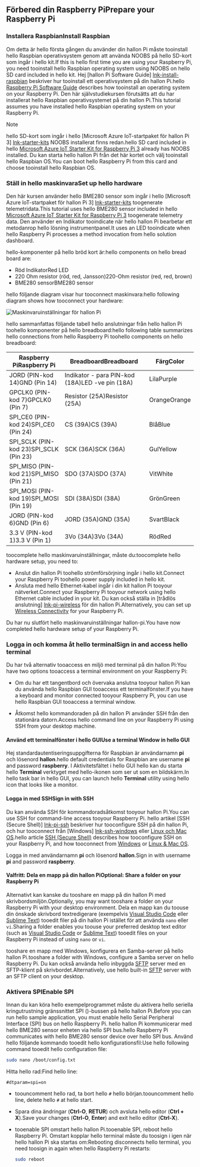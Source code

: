 ## <a name="prepare-your-raspberry-pi"></a><span data-ttu-id="df873-101">Förbered din Raspberry Pi</span><span class="sxs-lookup"><span data-stu-id="df873-101">Prepare your Raspberry Pi</span></span>

### <a name="install-raspbian"></a><span data-ttu-id="df873-102">Installera Raspbian</span><span class="sxs-lookup"><span data-stu-id="df873-102">Install Raspbian</span></span>

<span data-ttu-id="df873-103">Om detta är hello första gången du använder din hallon Pi måste tooinstall hello Raspbian operativsystem genom att använda NOOBS på hello SD-kort som ingår i hello kit.</span><span class="sxs-lookup"><span data-stu-id="df873-103">If this is hello first time you are using your Raspberry Pi, you need tooinstall hello Raspbian operating system using NOOBS on hello SD card included in hello kit.</span></span> <span data-ttu-id="df873-104">Hej [hallon Pi Software Guide] [ lnk-install-raspbian] beskriver hur tooinstall ett operativsystem på din hallon Pi.</span><span class="sxs-lookup"><span data-stu-id="df873-104">hello [Raspberry Pi Software Guide][lnk-install-raspbian] describes how tooinstall an operating system on your Raspberry Pi.</span></span> <span data-ttu-id="df873-105">Den här självstudiekursen förutsätts att du har installerat hello Raspbian operativsystemet på din hallon Pi.</span><span class="sxs-lookup"><span data-stu-id="df873-105">This tutorial assumes you have installed hello Raspbian operating system on your Raspberry Pi.</span></span>

> [!NOTE]
> <span data-ttu-id="df873-106">hello SD-kort som ingår i hello [Microsoft Azure IoT-startpaket för hallon Pi 3] [ lnk-starter-kits] NOOBS installerat finns redan.</span><span class="sxs-lookup"><span data-stu-id="df873-106">hello SD card included in hello [Microsoft Azure IoT Starter Kit for Raspberry Pi 3][lnk-starter-kits] already has NOOBS installed.</span></span> <span data-ttu-id="df873-107">Du kan starta hello hallon Pi från det här kortet och välj tooinstall hello Raspbian OS.</span><span class="sxs-lookup"><span data-stu-id="df873-107">You can boot hello Raspberry Pi from this card and choose tooinstall hello Raspbian OS.</span></span>

### <a name="set-up-hello-hardware"></a><span data-ttu-id="df873-108">Ställ in hello maskinvara</span><span class="sxs-lookup"><span data-stu-id="df873-108">Set up hello hardware</span></span>

<span data-ttu-id="df873-109">Den här kursen använder hello BME280 sensor som ingår i hello [Microsoft Azure IoT-startpaket för hallon Pi 3] [ lnk-starter-kits] toogenerate telemetridata.</span><span class="sxs-lookup"><span data-stu-id="df873-109">This tutorial uses hello BME280 sensor included in hello [Microsoft Azure IoT Starter Kit for Raspberry Pi 3][lnk-starter-kits] toogenerate telemetry data.</span></span> <span data-ttu-id="df873-110">Den använder en Indikator tooindicate när hello hallon Pi bearbetar ett metodanrop hello lösning instrumentpanel.</span><span class="sxs-lookup"><span data-stu-id="df873-110">It uses an LED tooindicate when hello Raspberry Pi processes a method invocation from hello solution dashboard.</span></span>

<span data-ttu-id="df873-111">hello-komponenter på hello bröd kort är:</span><span class="sxs-lookup"><span data-stu-id="df873-111">hello components on hello bread board are:</span></span>

- <span data-ttu-id="df873-112">Röd Indikator</span><span class="sxs-lookup"><span data-stu-id="df873-112">Red LED</span></span>
- <span data-ttu-id="df873-113">220 Ohm resistor (röd, red, Jansson)</span><span class="sxs-lookup"><span data-stu-id="df873-113">220-Ohm resistor (red, red, brown)</span></span>
- <span data-ttu-id="df873-114">BME280 sensor</span><span class="sxs-lookup"><span data-stu-id="df873-114">BME280 sensor</span></span>

<span data-ttu-id="df873-115">hello följande diagram visar hur tooconnect maskinvara:</span><span class="sxs-lookup"><span data-stu-id="df873-115">hello following diagram shows how tooconnect your hardware:</span></span>

![Maskinvaruinställningar för hallon Pi][img-connection-diagram]

<span data-ttu-id="df873-117">hello sammanfattas följande tabell hello anslutningar från hello hallon Pi toohello komponenter på hello breadboard:</span><span class="sxs-lookup"><span data-stu-id="df873-117">hello following table summarizes hello connections from hello Raspberry Pi toohello components on hello breadboard:</span></span>

| <span data-ttu-id="df873-118">Raspberry Pi</span><span class="sxs-lookup"><span data-stu-id="df873-118">Raspberry Pi</span></span>            | <span data-ttu-id="df873-119">Breadboard</span><span class="sxs-lookup"><span data-stu-id="df873-119">Breadboard</span></span>             |<span data-ttu-id="df873-120">Färg</span><span class="sxs-lookup"><span data-stu-id="df873-120">Color</span></span>         |
| ----------------------- | ---------------------- | ------------- |
| <span data-ttu-id="df873-121">JORD (PIN-kod 14)</span><span class="sxs-lookup"><span data-stu-id="df873-121">GND (Pin 14)</span></span>            | <span data-ttu-id="df873-122">Indikator - para PIN-kod (18A)</span><span class="sxs-lookup"><span data-stu-id="df873-122">LED -ve pin (18A)</span></span>      | <span data-ttu-id="df873-123">Lila</span><span class="sxs-lookup"><span data-stu-id="df873-123">Purple</span></span>          |
| <span data-ttu-id="df873-124">GPCLK0 (PIN-kod 7)</span><span class="sxs-lookup"><span data-stu-id="df873-124">GPCLK0 (Pin 7)</span></span>          | <span data-ttu-id="df873-125">Resistor (25A)</span><span class="sxs-lookup"><span data-stu-id="df873-125">Resistor (25A)</span></span>         | <span data-ttu-id="df873-126">Orange</span><span class="sxs-lookup"><span data-stu-id="df873-126">Orange</span></span>          |
| <span data-ttu-id="df873-127">SPI_CE0 (PIN-kod 24)</span><span class="sxs-lookup"><span data-stu-id="df873-127">SPI_CE0 (Pin 24)</span></span>        | <span data-ttu-id="df873-128">CS (39A)</span><span class="sxs-lookup"><span data-stu-id="df873-128">CS (39A)</span></span>               | <span data-ttu-id="df873-129">Blå</span><span class="sxs-lookup"><span data-stu-id="df873-129">Blue</span></span>          |
| <span data-ttu-id="df873-130">SPI_SCLK (PIN-kod 23)</span><span class="sxs-lookup"><span data-stu-id="df873-130">SPI_SCLK (Pin 23)</span></span>       | <span data-ttu-id="df873-131">SCK (36A)</span><span class="sxs-lookup"><span data-stu-id="df873-131">SCK (36A)</span></span>              | <span data-ttu-id="df873-132">Gul</span><span class="sxs-lookup"><span data-stu-id="df873-132">Yellow</span></span>        |
| <span data-ttu-id="df873-133">SPI_MISO (PIN-kod 21)</span><span class="sxs-lookup"><span data-stu-id="df873-133">SPI_MISO (Pin 21)</span></span>       | <span data-ttu-id="df873-134">SDO (37A)</span><span class="sxs-lookup"><span data-stu-id="df873-134">SDO (37A)</span></span>              | <span data-ttu-id="df873-135">Vit</span><span class="sxs-lookup"><span data-stu-id="df873-135">White</span></span>         |
| <span data-ttu-id="df873-136">SPI_MOSI (PIN-kod 19)</span><span class="sxs-lookup"><span data-stu-id="df873-136">SPI_MOSI (Pin 19)</span></span>       | <span data-ttu-id="df873-137">SDI (38A)</span><span class="sxs-lookup"><span data-stu-id="df873-137">SDI (38A)</span></span>              | <span data-ttu-id="df873-138">Grön</span><span class="sxs-lookup"><span data-stu-id="df873-138">Green</span></span>         |
| <span data-ttu-id="df873-139">JORD (PIN-kod 6)</span><span class="sxs-lookup"><span data-stu-id="df873-139">GND (Pin 6)</span></span>             | <span data-ttu-id="df873-140">JORD (35A)</span><span class="sxs-lookup"><span data-stu-id="df873-140">GND (35A)</span></span>              | <span data-ttu-id="df873-141">Svart</span><span class="sxs-lookup"><span data-stu-id="df873-141">Black</span></span>         |
| <span data-ttu-id="df873-142">3.3 V (PIN-kod 1)</span><span class="sxs-lookup"><span data-stu-id="df873-142">3.3 V (Pin 1)</span></span>           | <span data-ttu-id="df873-143">3Vo (34A)</span><span class="sxs-lookup"><span data-stu-id="df873-143">3Vo (34A)</span></span>              | <span data-ttu-id="df873-144">Röd</span><span class="sxs-lookup"><span data-stu-id="df873-144">Red</span></span>           |

<span data-ttu-id="df873-145">toocomplete hello maskinvaruinställningar, måste du:</span><span class="sxs-lookup"><span data-stu-id="df873-145">toocomplete hello hardware setup, you need to:</span></span>

- <span data-ttu-id="df873-146">Anslut din hallon Pi toohello strömförsörjning ingår i hello kit.</span><span class="sxs-lookup"><span data-stu-id="df873-146">Connect your Raspberry Pi toohello power supply included in hello kit.</span></span>
- <span data-ttu-id="df873-147">Ansluta med hello Ethernet-kabel ingår i din kit hallon Pi tooyour nätverket.</span><span class="sxs-lookup"><span data-stu-id="df873-147">Connect your Raspberry Pi tooyour network using hello Ethernet cable included in your kit.</span></span> <span data-ttu-id="df873-148">Du kan också ställa in [trådlös anslutning] [ lnk-pi-wireless] för din hallon Pi.</span><span class="sxs-lookup"><span data-stu-id="df873-148">Alternatively, you can set up [Wireless Connectivity][lnk-pi-wireless] for your Raspberry Pi.</span></span>

<span data-ttu-id="df873-149">Du har nu slutfört hello maskinvaruinställningar hallon-pi.</span><span class="sxs-lookup"><span data-stu-id="df873-149">You have now completed hello hardware setup of your Raspberry Pi.</span></span>

### <a name="sign-in-and-access-hello-terminal"></a><span data-ttu-id="df873-150">Logga in och komma åt hello terminal</span><span class="sxs-lookup"><span data-stu-id="df873-150">Sign in and access hello terminal</span></span>

<span data-ttu-id="df873-151">Du har två alternativ tooaccess en miljö med terminal på din hallon Pi:</span><span class="sxs-lookup"><span data-stu-id="df873-151">You have two options tooaccess a terminal environment on your Raspberry Pi:</span></span>

- <span data-ttu-id="df873-152">Om du har ett tangentbord och övervaka anslutna tooyour hallon Pi kan du använda hello Raspbian GUI tooaccess ett terminalfönster.</span><span class="sxs-lookup"><span data-stu-id="df873-152">If you have a keyboard and monitor connected tooyour Raspberry Pi, you can use hello Raspbian GUI tooaccess a terminal window.</span></span>

- <span data-ttu-id="df873-153">Åtkomst hello kommandoraden på din hallon Pi använder SSH från den stationära datorn.</span><span class="sxs-lookup"><span data-stu-id="df873-153">Access hello command line on your Raspberry Pi using SSH from your desktop machine.</span></span>

#### <a name="use-a-terminal-window-in-hello-gui"></a><span data-ttu-id="df873-154">Använd ett terminalfönster i hello GUI</span><span class="sxs-lookup"><span data-stu-id="df873-154">Use a terminal Window in hello GUI</span></span>

<span data-ttu-id="df873-155">Hej standardautentiseringsuppgifterna för Raspbian är användarnamn **pi** och lösenord **hallon**.</span><span class="sxs-lookup"><span data-stu-id="df873-155">hello default credentials for Raspbian are username **pi** and password **raspberry**.</span></span> <span data-ttu-id="df873-156">I Aktivitetsfältet i hello GUI hello kan du starta hello **Terminal** verktyget med hello-ikonen som ser ut som en bildskärm.</span><span class="sxs-lookup"><span data-stu-id="df873-156">In hello task bar in hello GUI, you can launch hello **Terminal** utility using hello icon that looks like a monitor.</span></span>

#### <a name="sign-in-with-ssh"></a><span data-ttu-id="df873-157">Logga in med SSH</span><span class="sxs-lookup"><span data-stu-id="df873-157">Sign in with SSH</span></span>

<span data-ttu-id="df873-158">Du kan använda SSH för kommandoradsåtkomst tooyour hallon Pi.</span><span class="sxs-lookup"><span data-stu-id="df873-158">You can use SSH for command-line access tooyour Raspberry Pi.</span></span> <span data-ttu-id="df873-159">hello artikel [SSH (Secure Shell)] [ lnk-pi-ssh] beskriver hur tooconfigure SSH på din hallon Pi, och hur tooconnect från [Windows] [ lnk-ssh-windows] eller [Linux och Mac OS][lnk-ssh-linux].</span><span class="sxs-lookup"><span data-stu-id="df873-159">hello article [SSH (Secure Shell)][lnk-pi-ssh] describes how tooconfigure SSH on your Raspberry Pi, and how tooconnect from [Windows][lnk-ssh-windows] or [Linux & Mac OS][lnk-ssh-linux].</span></span>

<span data-ttu-id="df873-160">Logga in med användarnamn **pi** och lösenord **hallon**.</span><span class="sxs-lookup"><span data-stu-id="df873-160">Sign in with username **pi** and password **raspberry**.</span></span>

#### <a name="optional-share-a-folder-on-your-raspberry-pi"></a><span data-ttu-id="df873-161">Valfritt: Dela en mapp på din hallon Pi</span><span class="sxs-lookup"><span data-stu-id="df873-161">Optional: Share a folder on your Raspberry Pi</span></span>

<span data-ttu-id="df873-162">Alternativt kan kanske du tooshare en mapp på din hallon Pi med skrivbordsmiljön.</span><span class="sxs-lookup"><span data-stu-id="df873-162">Optionally, you may want tooshare a folder on your Raspberry Pi with your desktop environment.</span></span> <span data-ttu-id="df873-163">Dela en mapp kan du toouse din önskade skrivbord textredigerare (exempelvis [Visual Studio Code](https://code.visualstudio.com/) eller [Sublime Text](http://www.sublimetext.com/)) tooedit filer på din hallon Pi istället för att använda `nano` eller `vi`.</span><span class="sxs-lookup"><span data-stu-id="df873-163">Sharing a folder enables you toouse your preferred desktop text editor (such as [Visual Studio Code](https://code.visualstudio.com/) or [Sublime Text](http://www.sublimetext.com/)) tooedit files on your Raspberry Pi instead of using `nano` or `vi`.</span></span>

<span data-ttu-id="df873-164">tooshare en mapp med Windows, konfigurera en Samba-server på hello hallon Pi.</span><span class="sxs-lookup"><span data-stu-id="df873-164">tooshare a folder with Windows, configure a Samba server on hello Raspberry Pi.</span></span> <span data-ttu-id="df873-165">Du kan också använda hello inbyggda [SFTP](https://www.raspberrypi.org/documentation/remote-access/) server med en SFTP-klient på skrivbordet.</span><span class="sxs-lookup"><span data-stu-id="df873-165">Alternatively, use hello built-in [SFTP](https://www.raspberrypi.org/documentation/remote-access/) server with an SFTP client on your desktop.</span></span>

### <a name="enable-spi"></a><span data-ttu-id="df873-166">Aktivera SPI</span><span class="sxs-lookup"><span data-stu-id="df873-166">Enable SPI</span></span>

<span data-ttu-id="df873-167">Innan du kan köra hello exempelprogrammet måste du aktivera hello seriella kringutrustning gränssnittet SPI ()-bussen på hello hallon Pi.</span><span class="sxs-lookup"><span data-stu-id="df873-167">Before you can run hello sample application, you must enable hello Serial Peripheral Interface (SPI) bus on hello Raspberry Pi.</span></span> <span data-ttu-id="df873-168">hello hallon Pi kommunicerar med hello BME280 sensor enheten via hello SPI bus.</span><span class="sxs-lookup"><span data-stu-id="df873-168">hello Raspberry Pi communicates with hello BME280 sensor device over hello SPI bus.</span></span> <span data-ttu-id="df873-169">Använd hello följande kommando tooedit hello konfigurationsfil:</span><span class="sxs-lookup"><span data-stu-id="df873-169">Use hello following command tooedit hello configuration file:</span></span>

```sh
sudo nano /boot/config.txt
```

<span data-ttu-id="df873-170">Hitta hello rad:</span><span class="sxs-lookup"><span data-stu-id="df873-170">Find hello line:</span></span>

`#dtparam=spi=on`

- <span data-ttu-id="df873-171">toouncomment hello rad, ta bort hello `#` hello början.</span><span class="sxs-lookup"><span data-stu-id="df873-171">toouncomment hello line, delete hello `#` at hello start.</span></span>
- <span data-ttu-id="df873-172">Spara dina ändringar (**Ctrl-O**, **RETUR**) och avsluta hello editor (**Ctrl + X**).</span><span class="sxs-lookup"><span data-stu-id="df873-172">Save your changes (**Ctrl-O**, **Enter**) and exit hello editor (**Ctrl-X**).</span></span>
- <span data-ttu-id="df873-173">tooenable SPI omstart hello hallon Pi.</span><span class="sxs-lookup"><span data-stu-id="df873-173">tooenable SPI, reboot hello Raspberry Pi.</span></span> <span data-ttu-id="df873-174">Omstart kopplar hello terminal måste du toosign i igen när hello hallon Pi ska startas om:</span><span class="sxs-lookup"><span data-stu-id="df873-174">Rebooting disconnects hello terminal, you need toosign in again when hello Raspberry Pi restarts:</span></span>

  ```sh
  sudo reboot
  ```


[img-connection-diagram]: media/iot-suite-raspberry-pi-kit-prepare-pi/rpi2_remote_monitoring.png

[lnk-install-raspbian]: https://www.raspberrypi.org/learning/software-guide/quickstart/
[lnk-pi-wireless]: https://www.raspberrypi.org/documentation/configuration/wireless/README.md
[lnk-pi-ssh]: https://www.raspberrypi.org/documentation/remote-access/ssh/README.md
[lnk-ssh-windows]: https://www.raspberrypi.org/documentation/remote-access/ssh/windows.md
[lnk-ssh-linux]: https://www.raspberrypi.org/documentation/remote-access/ssh/unix.md
[lnk-starter-kits]: https://azure.microsoft.com/develop/iot/starter-kits/